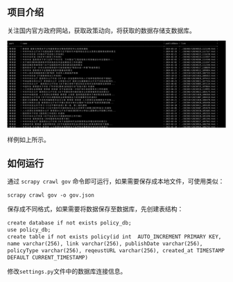 ## 项目介绍
关注国内官方政府网站，获取政策动向，将获取的数据存储支数据库。

![样例](docs/example.jpg)

样例如上所示。

## 如何运行

通过 `scrapy crawl gov` 命令即可运行，如果需要保存成本地文件，可使用类似：

```
scrapy crawl gov -o gov.json
```

保存成不同格式，如果需要将数据保存至数据库，先创建表结构：

```
create database if not exists policy_db;
use policy_db;
create table if not exists policy(id int  AUTO_INCREMENT PRIMARY KEY, name varchar(256), link varchar(256), publishDate varchar(256), policyType varchar(256), reqeustURL varchar(256), created_at TIMESTAMP DEFAULT CURRENT_TIMESTAMP)
```

修改`settings.py`文件中的数据库连接信息。